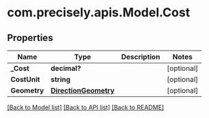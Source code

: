 # com.precisely.apis.Model.Cost
## Properties

Name | Type | Description | Notes
------------ | ------------- | ------------- | -------------
**_Cost** | **decimal?** |  | [optional] 
**CostUnit** | **string** |  | [optional] 
**Geometry** | [**DirectionGeometry**](DirectionGeometry.md) |  | [optional] 

[[Back to Model list]](../README.md#documentation-for-models) [[Back to API list]](../README.md#documentation-for-api-endpoints) [[Back to README]](../README.md)

